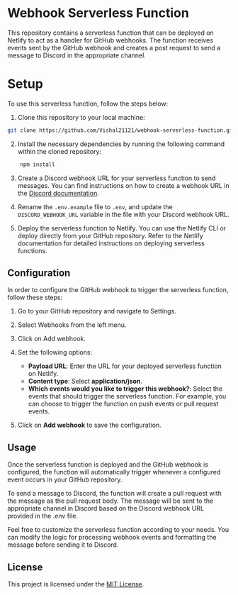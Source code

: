 # Webhook Serverless Function

This repository contains a serverless function that can be deployed on Netlify to act as a handler for GitHub webhooks. The function receives events sent by the GitHub webhook and creates a post request to send a message to Discord in the appropriate channel.

# Setup
To use this serverless function, follow the steps below:
1. Clone this repository to your local machine:

```bash
git clone https://github.com/Vishal21121/webhook-serverless-function.git
```
2. Install the necessary dependencies by running the following command within the cloned repository:
```bash
    npm install
```

3. Create a Discord webhook URL for your serverless function to send messages. You can find instructions on how to create a webhook URL in the [Discord documentation](https://support.discord.com/hc/en-us/articles/228383668-Intro-to-Webhooks).

4. Rename the `.env.example` file to `.env`, and update the `DISCORD_WEBHOOK_URL` variable in the file with your Discord webhook URL.

5. Deploy the serverless function to Netlify. You can use the Netlify CLI or deploy directly from your GitHub repository. Refer to the Netlify documentation for detailed instructions on deploying serverless functions.

## Configuration
In order to configure the GitHub webhook to trigger the serverless function, follow these steps:

1. Go to your GitHub repository and navigate to Settings.

2. Select Webhooks from the left menu.

3. Click on Add webhook.

4. Set the following options:

    * **Payload URL**: Enter the URL for your deployed serverless function on Netlify.
    * **Content type**: Select **application/json**.
    * **Which events would you like to trigger this webhook?**: Select the events that should trigger the serverless function. For example, you can choose to trigger the function on push events or pull request events.
5. Click on **Add webhook** to save the configuration.

## Usage
Once the serverless function is deployed and the GitHub webhook is configured, the function will automatically trigger whenever a configured event occurs in your GitHub repository.

To send a message to Discord, the function will create a pull request with the message as the pull request body. The message will be sent to the appropriate channel in Discord based on the Discord webhook URL provided in the .env file.

Feel free to customize the serverless function according to your needs. You can modify the logic for processing webhook events and formatting the message before sending it to Discord.

## License
This project is licensed under the [MIT License](LICENSE).



